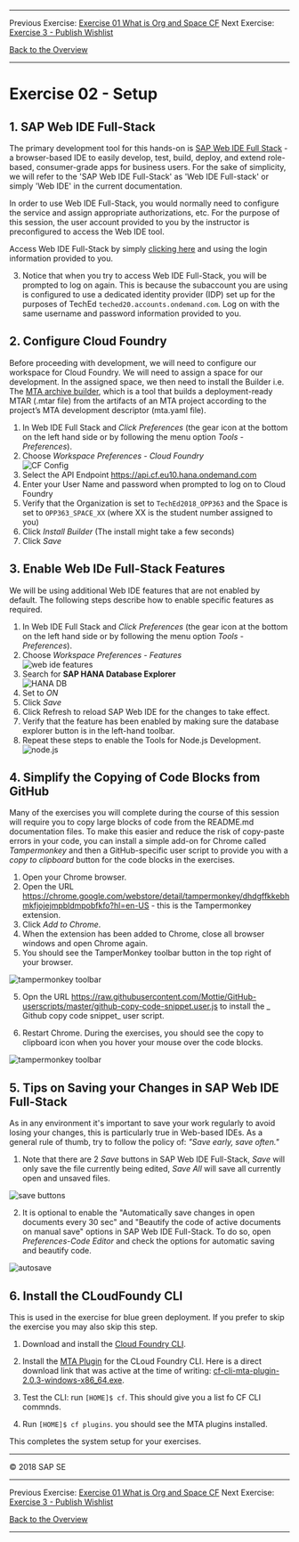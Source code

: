 
- - - -
Previous Exercise: [Exercise 01 What is Org and Space CF](../Exercise-01-What-is-OrgandSpace-CF) Next Exercise: [Exercise 3 - Publish Wishlist](../Exercise-03-Publish-Wishlist)

[Back to the Overview](../README.md)
- - - -
# Exercise 02 - Setup

## 1. SAP Web IDE Full-Stack
The primary development tool for this hands-on is [SAP Web IDE Full Stack](https://help.sap.com/viewer/825270ffffe74d9f988a0f0066ad59f0/CF/en-US/c175c03da2534e4b9b3ea28687f6cb0a.html) - a browser-based IDE to easily develop, test, build, deploy, and extend role-based, consumer-grade apps for business users. For the sake of simplicity, we will refer to the 'SAP Web IDE Full-Stack' as 'Web IDE Full-stack' or simply 'Web IDE' in the current documentation.

In order to use Web IDE Full-Stack, you would normally need to configure the service and assign appropriate authorizations, etc. For the purpose of this session, the user account provided to you by the instructor is preconfigured to access the Web IDE tool.

Access Web IDE Full-Stack by simply [clicking here](https://webidecp-aevblwuamw.dispatcher.hana.ondemand.com/) and using the login information provided to you.

3. Notice that when you try to access Web IDE Full-Stack, you will be prompted to log on again. This is because the subaccount you are using is configured to use a dedicated identity provider (IDP) set up for the purposes of TechEd `teched20.accounts.ondemand.com`. Log on with the same username and password information provided to you.

## 2. Configure Cloud Foundry
Before proceeding with development, we will need to configure our workspace for Cloud Foundry. We will need to assign a space for our development. In the assigned space, we then need to install the Builder i.e. The [MTA archive builder](https://help.sap.com/viewer/58746c584026430a890170ac4d87d03b/Cloud/en-US/ba7dd5a47b7a4858a652d15f9673c28d.html), which is a tool that builds a deployment-ready MTAR (.mtar file) from the artifacts of an MTA project according to the project’s MTA development descriptor (mta.yaml file).

1. In Web IDE Full Stack and _Click Preferences_ (the gear icon at the bottom on the left hand side or by following the menu option _Tools - Preferences_).
2. Choose _Workspace Preferences - Cloud Foundry_<br>
![CF Config](images/setup6_cf_config.JPG)
3. Select the API Endpoint https://api.cf.eu10.hana.ondemand.com 
4. Enter your User Name and password when prompted to log on to Cloud Foundry
4. Verify that the Organization is set to `TechEd2018_OPP363` and the Space is set to `OPP363_SPACE_XX` (where XX is the student number assigned to you)
5. Click _Install Builder_ (The install might take a few seconds)
6. Click _Save_

## 3. Enable Web IDe Full-Stack Features

We will be using additional Web IDE features that are not enabled by default. The following steps describe how to enable specific features as required.

1. In Web IDE Full Stack and _Click Preferences_ (the gear icon at the bottom on the left hand side or by following the menu option _Tools - Preferences_).
2. Choose _Workspace Preferences - Features_<br>
![web ide features](images/setup4_web_ide_features.JPG)
3. Search for **SAP HANA Database Explorer**<br>
![HANA DB](images/setup5_hana_db.JPG)
4. Set to _ON_
5. Click _Save_
6. Click Refresh to reload SAP Web IDE for the changes to take effect. 
7. Verify that the feature has been enabled by making sure the database explorer button is in the left-hand toolbar.
8. Repeat these steps to enable the Tools for Node.js Development.<br>
![node.js](images/setup5b_nodejs.JPG)

## 4. Simplify the Copying of Code Blocks from GitHub
Many of the exercises you will complete during the course of this session will require you to copy large blocks of code from the README.md documentation files. To make this easier and reduce the risk of copy-paste errors in your code, you can install a simple add-on for Chrome called _Tampermonkey_ and then a GitHub-specific user script to provide you with a _copy to clipboard_ button for the code blocks in the exercises.

1. Open your Chrome browser.
2. Open the URL https://chrome.google.com/webstore/detail/tampermonkey/dhdgffkkebhmkfjojejmpbldmpobfkfo?hl=en-US - this is the Tampermonkey extension.
3. Click _Add to Chrome_.
4. When the extension has been added to Chrome, close all browser windows and open Chrome again.
5. You should see the TamperMonkey toolbar button in the top right of your browser.

![tampermonkey toolbar](images/setup7_tampermonkey.JPG)

5. Opn the URL https://raw.githubusercontent.com/Mottie/GitHub-userscripts/master/github-copy-code-snippet.user.js to install the _ Github copy code snippet_ user script.

6. Restart Chrome. During the exercises, you should see the copy to clipboard icon when you hover your mouse over the code blocks.

![tampermonkey toolbar](images/setup8_copy_code_block.JPG)

## 5. Tips on Saving your Changes in SAP Web IDE Full-Stack
As in any environment it's important to save your work regularly to avoid losing your changes, this is particularly true in Web-based IDEs. As a general rule of thumb, try to follow the policy of: _"Save early, save often."_

1. Note that there are 2 _Save_ buttons in SAP Web IDE Full-Stack, _Save_ will only save the file currently being edited, _Save All_ will save all currently open and unsaved files.

![save buttons](images/setup9_save_buttons.jpg)

2. It is optional to enable the "Automatically save changes in open documents every 30 sec" and "Beautify the code of active documents on manual save" options in SAP Web IDE Full-Stack. To do so, open _Preferences-Code Editor_ and check the options for automatic saving and beautify code.

![autosave](images/setup10_save_prefs.JPG)

## 6. Install the CLoudFoundy CLI
This is used in the exercise for blue green deployment. If you prefer to skip the exercise you may also skip this step.

1. Download and install the [Cloud Foundry CLI](https://github.com/cloudfoundry/cli).

2. Install the [MTA Plugin](https://tools.hana.ondemand.com/#cloud) for the CLoud Foundry CLI. Here is a direct download link that was active at the time of writing: [cf-cli-mta-plugin-2.0.3-windows-x86_64.exe](https://tools.hana.ondemand.com/additional/cfcliplugin/cf-cli-mta-plugin-2.0.3-windows-x86_64.exe).

3. Test the CLI: run `[HOME]$ cf`. This should give you a list fo CF CLI commnds.

4. Run `[HOME]$ cf plugins`. you should see the MTA plugins installed.


This completes the system setup for your exercises.
- - - -
© 2018 SAP SE
- - - -
Previous Exercise: [Exercise 01 What is Org and Space CF](../Exercise-01-What-is-OrgandSpace-CF) Next Exercise: [Exercise 3 - Publish Wishlist](../Exercise-03-Publish-Wishlist)

[Back to the Overview](../README.md)
- - - -


